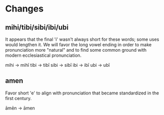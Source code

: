 # Changes

## mihi/tibi/sibi/ibi/ubi
It appears that the final 'i' wasn't always short for these words; some uses would lengthen it. We will favor the long vowel ending in order to make pronunciation more "natural" and to find some common ground with modern ecclesiastical pronunciation.

mihi -> mihī
tibi -> tibī
sibi -> sibī
ibi -> ibī
ubi -> ubī

## amen
Favor short 'e' to align with pronunciation that became standardized in the first century.

āmēn -> āmen
